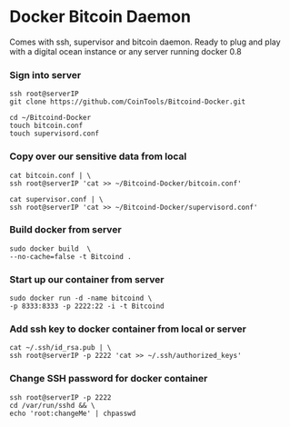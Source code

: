 # Docker Bitcoin Daemon
Comes with ssh, supervisor and bitcoin daemon.  Ready to plug and play with a digital ocean instance or any server running docker 0.8

### Sign into server
	ssh root@serverIP
	git clone https://github.com/CoinTools/Bitcoind-Docker.git

	cd ~/Bitcoind-Docker
	touch bitcoin.conf
	touch supervisord.conf


### Copy over our sensitive data from local
	cat bitcoin.conf | \
	ssh root@serverIP 'cat >> ~/Bitcoind-Docker/bitcoin.conf'

	cat supervisor.conf | \
	ssh root@serverIP 'cat >> ~/Bitcoind-Docker/supervisord.conf'

### Build docker from server
	sudo docker build  \
	--no-cache=false -t Bitcoind .


### Start up our container from server
	sudo docker run -d -name bitcoind \
	-p 8333:8333 -p 2222:22 -i -t Bitcoind

### Add ssh key to docker container from local or server
	cat ~/.ssh/id_rsa.pub | \
	ssh root@serverIP -p 2222 'cat >> ~/.ssh/authorized_keys'

### Change SSH password for docker container
	ssh root@serverIP -p 2222
	cd /var/run/sshd && \
	echo 'root:changeMe' | chpasswd